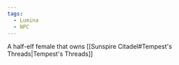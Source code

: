 ```yaml
---
tags:
  - Lumina
  - NPC
---
```

A half-elf female that owns [[Sunspire Citadel#Tempest's Threads|Tempest's Threads]]